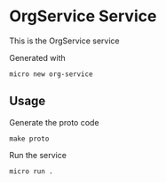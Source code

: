 # OrgService Service

This is the OrgService service

Generated with

```
micro new org-service
```

## Usage

Generate the proto code

```
make proto
```

Run the service

```
micro run .
```